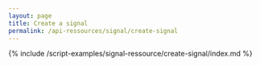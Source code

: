 ```yaml
---
layout: page
title: Create a signal
permalink: /api-ressources/signal/create-signal
---
```


{% include /script-examples/signal-ressource/create-signal/index.md %}
